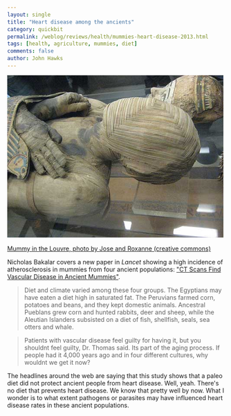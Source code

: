```yaml
---
layout: single 
title: "Heart disease among the ancients" 
category: quickbit
permalink: /weblog/reviews/health/mummies-heart-disease-2013.html
tags: [health, agriculture, mummies, diet] 
comments: false 
author: John Hawks 
---
```


<div class="middle-picture">
<img src="/graphics/mummy-louvre-3447775613_1d4534d321.jpg" alt="Mummy in the Louvre, photo by Jose and Roxanne (cc)" />
<p class="caption"><a href="http://www.flickr.com/photos/nyc_xmas/3447775613/sizes/m/">Mummy in the Louvre, photo by Jose and Roxanne (creative commons)</a></p>
</div>

Nicholas Bakalar covers a new paper in <em>Lancet</em> showing a high incidence of atherosclerosis in mummies from four ancient populations: <a href="http://www.nytimes.com/2013/03/10/science/earth/ct-scans-find-vascular-disease-in-ancient-mummies.html">"CT Scans Find Vascular Disease in Ancient Mummies"</a>.

<blockquote>Diet and climate varied among these four groups. The Egyptians may have eaten a diet high in saturated fat. The Peruvians farmed corn, potatoes and beans, and they kept domestic animals. Ancestral Pueblans grew corn and hunted rabbits, deer and sheep, while the Aleutian Islanders subsisted on a diet of fish, shellfish, seals, sea otters and whale.</blockquote>

<blockquote>Patients with vascular disease feel guilty for having it, but you shouldnt feel guilty, Dr. Thomas said. Its part of the aging process. If people had it 4,000 years ago and in four different cultures, why wouldnt we get it now?</blockquote>

The headlines around the web are saying that this study shows that a paleo diet did not protect ancient people from heart disease. Well, yeah. There's no diet that prevents heart disease. We know that pretty well by now. What I wonder is to what extent pathogens or parasites may have influenced heart disease rates in these ancient populations. 

